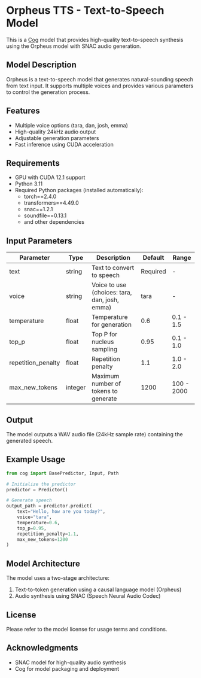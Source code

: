 # Orpheus TTS - Text-to-Speech Model

This is a [Cog](https://github.com/replicate/cog) model that provides high-quality text-to-speech synthesis using the Orpheus model with SNAC audio generation.

## Model Description

Orpheus is a text-to-speech model that generates natural-sounding speech from text input. It supports multiple voices and provides various parameters to control the generation process.

## Features

- Multiple voice options (tara, dan, josh, emma)
- High-quality 24kHz audio output
- Adjustable generation parameters
- Fast inference using CUDA acceleration

## Requirements

- GPU with CUDA 12.1 support
- Python 3.11
- Required Python packages (installed automatically):
  - torch==2.4.0
  - transformers==4.49.0
  - snac==1.2.1
  - soundfile==0.13.1
  - and other dependencies

## Input Parameters

| Parameter | Type | Description | Default | Range |
|-----------|------|-------------|---------|--------|
| text | string | Text to convert to speech | Required | - |
| voice | string | Voice to use (choices: tara, dan, josh, emma) | tara | - |
| temperature | float | Temperature for generation | 0.6 | 0.1 - 1.5 |
| top_p | float | Top P for nucleus sampling | 0.95 | 0.1 - 1.0 |
| repetition_penalty | float | Repetition penalty | 1.1 | 1.0 - 2.0 |
| max_new_tokens | integer | Maximum number of tokens to generate | 1200 | 100 - 2000 |

## Output

The model outputs a WAV audio file (24kHz sample rate) containing the generated speech.

## Example Usage

```python
from cog import BasePredictor, Input, Path

# Initialize the predictor
predictor = Predictor()

# Generate speech
output_path = predictor.predict(
    text="Hello, how are you today?",
    voice="tara",
    temperature=0.6,
    top_p=0.95,
    repetition_penalty=1.1,
    max_new_tokens=1200
)
```

## Model Architecture

The model uses a two-stage architecture:
1. Text-to-token generation using a causal language model (Orpheus)
2. Audio synthesis using SNAC (Speech Neural Audio Codec)

## License

Please refer to the model license for usage terms and conditions.

## Acknowledgments

- SNAC model for high-quality audio synthesis
- Cog for model packaging and deployment 